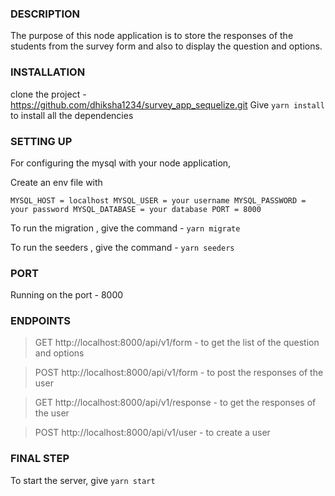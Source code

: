   
 
### DESCRIPTION

The purpose of this node application is to store the responses of the students from the survey form and also to display the question and options.

### INSTALLATION

clone the project - https://github.com/dhiksha1234/survey_app_sequelize.git
Give `yarn install` to install all the dependencies

### SETTING UP

For configuring the mysql with your node application, 

Create an env file with 

`MYSQL_HOST = localhost
 MYSQL_USER = your username
 MYSQL_PASSWORD = your password
 MYSQL_DATABASE = your database
 PORT = 8000`

To run the migration , give the command - `yarn migrate`

To run the seeders , give the command - `yarn seeders`
 
### PORT

Running on the port - 8000


### ENDPOINTS

>GET  http://localhost:8000/api/v1/form - to get the list of the question and options


>POST http://localhost:8000/api/v1/form - to post the responses of the user


>GET  http://localhost:8000/api/v1/response - to get the responses of the user


>POST http://localhost:8000/api/v1/user  - to create a user

### FINAL STEP

To start the server, give `yarn start`
